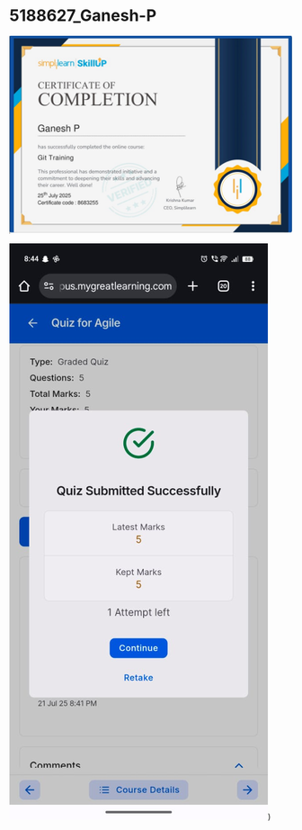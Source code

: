 # 5188627\_Ganesh-P

![image alt](https://github.com/Ganesh0704-hub/5188627_Ganesh-P/blob/main/Git/Git%20certificate%20ss.jpg?raw=true)

![image alt](https://github.com/Ganesh0704-hub/5188627_Ganesh-P/blob/main/SDLC/Agile%20course%20completion.jpeg?raw=true))


